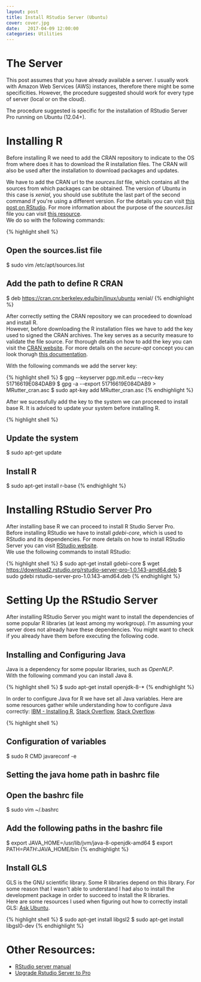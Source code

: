 ```yaml
---
layout: post
title: Install RStudio Server (Ubuntu)
cover: cover.jpg
date:   2017-04-09 12:00:00
categories: Utilities
---
```


# The Server
This post assumes that you have already available a server. I usually work with Amazon Web Services (AWS) instances, therefore there might be some specificities. However, the procedure suggested should work for every type of server (local or on the cloud).  

The procedure suggested is specific for the installation of RStudio Server Pro running on Ubuntu (12.04+).  

# Installing R
Before installing R we need to add the CRAN repository to indicate to the OS from where does it has to download the R installation files. The CRAN will also be used after the installation to download packages and updates.  

We have to add the CRAN url to the *sources.list* file, which contains all the sources from which packages can be obtained. The version of Ubuntu in this case is *xenial*, you should use subtitute the last part of the second command if you're using a different version. For the details you can visit [this post on RStudio](https://cran.rstudio.com/bin/linux/ubuntu/README.html). For more information about the purpose of the *sources.list* file you can visit [this resource](https://wiki.debian.org/SourcesList).  
We do so with the following commands:  

{% highlight shell %}
## Open the sources.list file
$ sudo vim /etc/apt/sources.list

## Add the path to define R CRAN
$ deb https://cran.cnr.berkeley.edu/bin/linux/ubuntu xenial/
{% endhighlight %}


After correctly setting the CRAN repository we can procedeed to download and install R.  
However, before downloading the R installation files we have to add the key used to signed the CRAN archives. The key serves as a security measure to validate the file source. For thorough details on how to add the key you can visit the [CRAN website](https://cran.r-project.org/bin/linux/ubuntu/#secure-apt). For more details on the *secure-apt* concept you can look thorugh [this documentation](https://wiki.debian.org/SecureApt).

With the following commands we add the server key:  

{% highlight shell %}
$ gpg --keyserver pgp.mit.edu --recv-key 51716619E084DAB9
$ gpg -a --export 51716619E084DAB9 > MRutter_cran.asc
$ sudo apt-key add MRutter_cran.asc
{% endhighlight %}

After we sucessfully add the key to the system we can proceeed to install base R. It is adviced to update your system before installing R.

{% highlight shell %}
## Update the system
$ sudo apt-get update

## Install R
$ sudo apt-get install r-base
{% endhighlight %}

# Installing RStudio Server Pro
After installing base R we can proceed to install R Studio Server Pro.  
Before installing RStudio we have to install *gdebi-core*, which is used to RStudio and its dependencies. For more details on how to install RStudio Server you can visit [RStudio website](https://www.rstudio.com/products/rstudio/download-commercial/).  
We use the following commands to install RStudio:

{% highlight shell %}
$ sudo apt-get install gdebi-core
$ wget https://download2.rstudio.org/rstudio-server-pro-1.0.143-amd64.deb
$ sudo gdebi rstudio-server-pro-1.0.143-amd64.deb
{% endhighlight %}

# Setting Up the RStudio Server
After installing RStudio Server you might want to install the dependencies of some popular R libraries (at least among my workgroup). I'm assuming your server does not already have these dependencies. You might want to check if you already have them before executing the following code.  

## Installing and Configuring Java
Java is a dependency for some popular libraries, such as *OpenNLP*.  
With the following command you can install Java 8.  

{% highlight shell %}
$ sudo apt-get install openjdk-8-*
{% endhighlight %}

In order to configure Java for R we have set all Java variables.
Here are some resources gather while understanding how to configure Java correctly: [IBM - Installing R](https://www.ibm.com/support/knowledgecenter/en/SSPT3X_3.0.0/com.ibm.swg.im.infosphere.biginsights.install.doc/doc/install_install_r.html), [Stack Overflow](http://stackoverflow.com/questions/34212378/installation-of-rjava), [Stack Overflow](http://stackoverflow.com/questions/16438073/unable-to-install-rjava-in-r-3-0-in-ubuntu-13-04).  


{% highlight shell %}
## Configuration of variables
$ sudo R CMD javareconf -e

## Setting the java home path in bashrc file
## Open the bashrc file
$ sudo vim ~/.bashrc

## Add the following paths in the bashrc file
$ export JAVA_HOME=/usr/lib/jvm/java-8-openjdk-amd64
$ export PATH=$PATH:$JAVA_HOME/bin
{% endhighlight %}

## Install GLS
GLS is the GNU scientific library. Some R libraries depend on this library. For some reason that I wasn't able to understand I had also to install the development package in order to succeed to install the R libraries.  
Here are some resources I used when figuring out how to correctly install GLS: [Ask Ubuntu](https://askubuntu.com/questions/490465/install-gnu-scientific-library-gsl-on-ubuntu-14-04-via-terminal).

{% highlight shell %}
$ sudo apt-get install libgsl2
$ sudo apt-get install libgsl0-dev
{% endhighlight %}


# Other Resources:
- [RStudio server manual](http://docs.rstudio.com/ide/server-proserver-management.html#administrative-dashboard)
- [Upgrade Rstudio Server to Pro](https://support.rstudio.com/hc/en-us/articles/216079967-Upgrading-RStudio-Server)
